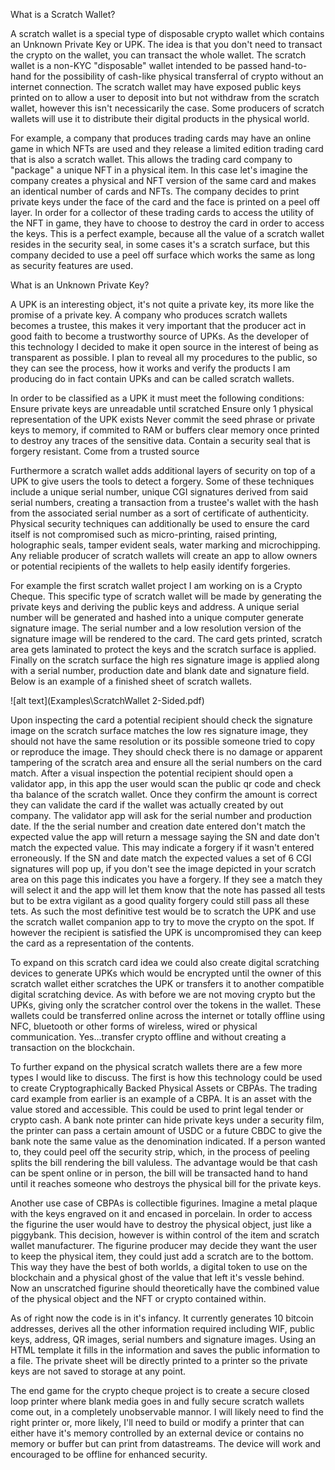What is a Scratch Wallet?

A scratch wallet is a special type of disposable crypto wallet which contains an Unknown Private Key or UPK. The idea is that you don't need to transact the crypto on the wallet, you can transact the whole wallet. The scratch wallet is a non-KYC "disposable" wallet intended to be passed hand-to-hand for the possibility of cash-like physical transferral of crypto without an internet connection. The scratch wallet may have exposed public keys printed on to allow a user to deposit into but not withdraw from the scratch wallet, however this isn't necessicarily the case. Some producers of scratch wallets will use it to distribute their digital products in the physical world. 

For example, a company that produces trading cards may have an online game in which NFTs are used and they release a limited edition trading card that is also a scratch wallet. This allows the trading card company to "package" a unique NFT in a physical item. In this case let's imagine the company creates a physical and NFT version of the same card and makes an identical number of cards and NFTs. The company decides to print private keys under the face of the card and the face is printed on a peel off layer. In order for a collector of these trading cards to access the utility of the NFT in game, they have to choose to destroy the card in order to access the keys. This is a perfect example, because all the value of a scratch wallet resides in the security seal, in some cases it's a scratch surface, but this company decided to use a peel off surface which works the same as long as security features are used.

What is an Unknown Private Key?

A UPK is an interesting object, it's not quite a private key, its more like the promise of a private key. A company who produces scratch wallets becomes a trustee, this makes it very important that the producer act in good faith to become a trustworthy source of UPKs. As the developer of this technology I decided to make it open source in the interest of being as transparent as possible. I plan to reveal all my procedures to the public, so they can see the process, how it works and verify the products I am producing do in fact contain UPKs and can be called scratch wallets. 

In order to be classified as a UPK it must meet the following conditions:
Ensure private keys are unreadable until scratched
Ensure only 1 physical representation of the UPK exists
Never commit the seed phrase or private keys to memory, if commited to RAM or buffers clear memory once printed to destroy any traces of the sensitive data.
Contain a security seal that is forgery resistant. 
Come from a trusted source

Furthermore a scratch wallet adds additional layers of security on top of a UPK to give users the tools to detect a forgery. Some of these techniques include a unique serial number, unique CGI signatures derived from said serial numbers, creating a transaction from a trustee's wallet with the hash from the associated serial number as a sort of certificate of authenticity. Physical security techniques can additionally be used to ensure the card itself is not compromised such as micro-printing, raised printing, holographic seals, tamper evident seals, water marking and microchipping. Any reliable producer of scratch wallets will create an app to allow owners or potential recipients of the wallets to help easily identify forgeries.

For example the first scratch wallet project I am working on is a Crypto Cheque. This specific type of scratch wallet will be made by generating  the private keys and deriving the public keys and address. A unique serial number will be generated and hashed into a unique computer generate signature image. The serial number and a low resolution version of the signature image will be rendered to the card. The card gets printed, scratch area gets laminated to protect the keys and the scratch surface is applied. Finally on the scratch surface the high res signature image is applied along with a serial number, production date and blank date and signature field. Below is an example of a finished sheet of scratch wallets.

![alt text](Examples\ScratchWallet 2-Sided.pdf)

Upon inspecting the card a potential recipient should check the signature image on the scratch surface matches the low res signature image, they should not have the same resolution or its possible someone tried to copy or reproduce the image. They should check there is no damage or apparent tampering of the scratch area and ensure all the serial numbers on the card match. After a visual inspection the potential recipient should open a validator app, in this app the user would scan the public qr code and check tha balance of the scratch wallet. Once they confirm the amount is correct they can validate the card if the wallet was actually created by out company. The validator app will ask for the serial number and production date. If the the serial number and creation date entered don't match the expected value the app will return a message saying the SN and date don't match the expected value. This may indicate a forgery if it wasn't entered erroneously. If the SN and date match the expected values a set of 6 CGI signatures will pop up, if you don't see the image depicted in your scratch area on this page this indicates you have a forgery. If they see a match they will select it and the app will let them know that the note has passed all tests but to be extra vigilant as a good quality forgery could still pass all these tets. As such the most definitive test would be to scratch the UPK and use the scratch wallet companion app to try to move the crypto on the spot. If however the recipient is satisfied the UPK is uncompromised they can keep the card as a representation of the contents.

To expand on this scratch card idea we could also create digital scratching devices to generate UPKs which would be encrypted until the owner of this scratch wallet either scratches the UPK or transfers it to another compatible digital scratching device. As with before we are not moving crypto but the UPKs, giving only the scratcher control over the tokens in the wallet. These wallets could be transferred online across the internet or totally offline using NFC, bluetooth or other forms of wireless, wired or physical communication. Yes...transfer crypto offline and without creating a transaction on the blockchain.

To further expand on the physical scratch wallets there are a few more types I would like to discuss. The first is how this technology could be used to create Cryptographically Backed Physical Assets or CBPAs. The trading card example from earlier is an example of a CBPA. It is an asset with the value stored and accessible. This could be used to print legal tender or crypto cash. A bank note printer can hide private keys under a security film, the printer can pass a certain amount of USDC or a future CBDC to give the bank note the same value as the denomination indicated. If a person wanted to, they could peel off the security strip, which, in the process of peeling splits the bill rendering the bill valuless. The advantage would be that cash can be spent online or in person, the bill will be transacted hand to hand until it reaches someone who destroys the physical bill for the private keys.

Another use case of CBPAs is collectible figurines. Imagine a metal plaque with the keys engraved on it and encased in porcelain. In order to access the figurine the user would have to destroy the physical object, just like a piggybank. This decision, however is within control of the item and scratch wallet manufacturer. The figurine producer may decide they want the user to keep the physical item, they could just add a scratch are to the bottom. This way they have the best of both worlds, a digital token to use on the blockchain and a physical ghost of the value that left it's vessle behind. Now an unscratched figurine should theoretically have the combined value of the physical object and the NFT or crypto contained within.

As of right now the code is in it's infancy. It currently generates 10 bitcoin addresses, derives all the other information required including WIF, public keys, address, QR images, serial numbers and signature images. Using an HTML template it fills in the information and saves the public information to a file. The private sheet will be directly printed to a printer so the private keys are not saved to storage at any point.

The end game for the crypto cheque project is to create a secure closed loop printer where blank media goes in and fully secure scratch wallets come out, in a completely unobservable mannor. I will likely need to find the right printer or, more likely, I'll need to build or modify a printer that can either have it's memory controlled by an external device or contains no memory or buffer but can print from datastreams. The device will work and encouraged to be offline for enhanced security. 
